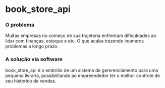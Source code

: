 # book_store_api

### O problema
Muitas empresas no começo de sua trajetoria enfrentam dificuldades ao lidar com finanças, estoque e etc. O que acaba trazendo inumeros problemas a longo prazo.

### A solução via software
book_store_api é o embrião de um sistema de gererenciamento para uma pequena livraria, possibilitando ao empreendedor ter o melhor controle de seu historico de vendas.
